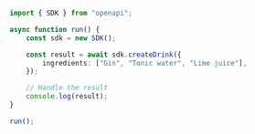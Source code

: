 <!-- Start SDK Example Usage [usage] -->
```typescript
import { SDK } from "openapi";

async function run() {
    const sdk = new SDK();

    const result = await sdk.createDrink({
        ingredients: ["Gin", "Tonic water", "Lime juice"],
    });

    // Handle the result
    console.log(result);
}

run();

```
<!-- End SDK Example Usage [usage] -->